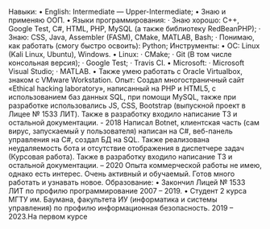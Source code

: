 Навыки:
•	English: Intermediate — Upper-Intermediate;
•	Знаю и применяю ООП.
•	Языки программирования:
·	Знаю хорошо: C++, Google Test, C#, HTML, PHP, MySQL (а также библиотеку RedBeanPHP);
·	Знаю: CSS, Java, Assembler (FASM), CMake, MATLAB, Bash;
·	Понимаю, как работать (смогу быстро освоить): Python;
Инструменты:
•	OC: Linux (Kali Linux, Ubuntu), Windows.
•	Linux:
·	CMake;
·	Git (В том числе консольная версия);
·	Google Test;
·	Travis CI.
•	Microsoft:
·	Microsoft Visual Studio;
·	MATLAB.
•	Также умею работать с Oracle Virtualbox, знаком с VMware Workstation.
Опыт:
Создал многостраничный сайт «Ethical hacking laboratory», написанный на PHP и HTML5, c использованием баз данных SQL, при помощи MySQL, также при разработке использовались JS, CSS, Bootstrap (выпускной проект в Лицее № 1533 ЛИТ). Также в разработку входило написание ТЗ и остальной документации.  - 2018
Написал Botnet, клиентская часть (сам вирус, запускаемый у пользователя) написан на C#, веб-панель управления на С#, создал БД на SQL. Также реализована неудаляемость бота и отсутствие отображения в диспетчере задач (Курсовая работа). Также в разработку входило написание ТЗ и остальной документации. – 2020
Опыта коммерческой работы не имею, однако есть интерес. Очень активный и обучаемый.
Готов много работать и узнавать новое.
Образование:
•	Закончил Лицей № 1533 ЛИТ по профилю программирование 2007 – 2019.
•	Студент 2 курса МГТУ им. Баумана, факультета ИУ (информатика и системы управления) по профилю информационная безопасность. 2019 – 2023.На первом курсе
